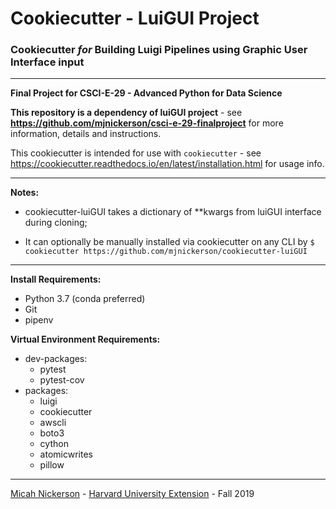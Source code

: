 # Cookiecutter - LuiGUI Project

### Cookiecutter *for* Building Luigi Pipelines using Graphic User Interface input


------


**Final Project for CSCI-E-29 - Advanced Python for Data Science**


**This repository is a dependency of luiGUI project** - see **https://github.com/mjnickerson/csci-e-29-finalproject** for more information, details and instructions.


This cookiecutter is intended for use with `cookiecutter` - see https://cookiecutter.readthedocs.io/en/latest/installation.html for usage info. 

-----
**Notes:**
- cookiecutter-luiGUI takes a dictionary of **kwargs from luiGUI interface during cloning; 

- It can optionally be manually installed via cookiecutter on any CLI by  `$ cookiecutter https://github.com/mjnickerson/cookiecutter-luiGUI`

-----
**Install Requirements:**
- Python 3.7 (conda preferred)
- Git
- pipenv

**Virtual Environment Requirements:**
- dev-packages:
    - pytest
    - pytest-cov
- packages:
    - luigi
    - cookiecutter
    - awscli
    - boto3
    - cython
    - atomicwrites
    - pillow
-----

[Micah Nickerson](mailto:min021@g.harvard.edu) - [Harvard University Extension](https://www.extension.harvard.edu/academics/graduate-degrees/data-science-degree) - Fall 2019